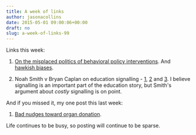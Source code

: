```yaml
---
title: A week of links
author: jasonacollins
date: 2015-05-01 09:00:06+00:00
draft: no
slug: a-week-of-links-99
---
```


Links this week:

1. [On the misplaced politics of behavioral policy interventions](http://home.uchicago.edu/~/davetannenbaum/documents/partisan%20nudge%20bias.pdf). And [hawkish biases](http://econlog.econlib.org/archives/2015/04/kahneman_and_re.html).

2. Noah Smith v Bryan Caplan on education signalling - [1](http://www.bloombergview.com/articles/2015-04-27/economists-need-to-give-up-on-overused-signaling-fad), [2](http://econlog.econlib.org/archives/2015/04/educational_sig_1.html) and [3](http://noahpinionblog.blogspot.com.au/2015/04/a-follow-up-on-college-and-signaling.html). I believe signalling is an important part of the education story, but Smith's argument about _costly_ signalling is on point.

And if you missed it, my one post this last week:

  1. [Bad nudges toward organ donation](https://www.jasoncollins.blog/bad-nudges-organ-donation-edition/).

Life continues to be busy, so posting will continue to be sparse.
